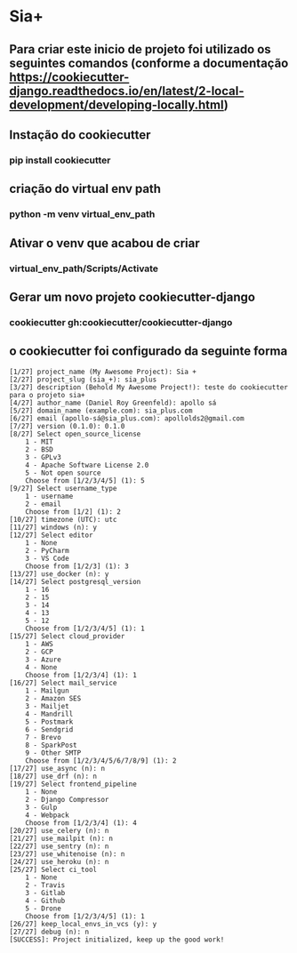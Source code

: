# Sia+

## Para criar este inicio de projeto foi utilizado os seguintes comandos (conforme a documentação https://cookiecutter-django.readthedocs.io/en/latest/2-local-development/developing-locally.html)

## Instação do cookiecutter
### pip install cookiecutter

## criação do virtual env path 
### python -m venv virtual_env_path

## Ativar o venv que acabou de criar
### virtual_env_path/Scripts/Activate

## Gerar um novo projeto cookiecutter-django
### cookiecutter gh:cookiecutter/cookiecutter-django

## o cookiecutter foi configurado da seguinte forma 

    [1/27] project_name (My Awesome Project): Sia +
    [2/27] project_slug (sia_+): sia_plus
    [3/27] description (Behold My Awesome Project!): teste do cookiecutter para o projeto sia+
    [4/27] author_name (Daniel Roy Greenfeld): apollo sá
    [5/27] domain_name (example.com): sia_plus.com
    [6/27] email (apollo-sá@sia_plus.com): apollolds2@gmail.com
    [7/27] version (0.1.0): 0.1.0
    [8/27] Select open_source_license
        1 - MIT
        2 - BSD
        3 - GPLv3
        4 - Apache Software License 2.0
        5 - Not open source
        Choose from [1/2/3/4/5] (1): 5
    [9/27] Select username_type
        1 - username
        2 - email
        Choose from [1/2] (1): 2
    [10/27] timezone (UTC): utc
    [11/27] windows (n): y
    [12/27] Select editor
        1 - None
        2 - PyCharm
        3 - VS Code
        Choose from [1/2/3] (1): 3
    [13/27] use_docker (n): y
    [14/27] Select postgresql_version
        1 - 16
        2 - 15
        3 - 14
        4 - 13
        5 - 12
        Choose from [1/2/3/4/5] (1): 1
    [15/27] Select cloud_provider
        1 - AWS
        2 - GCP
        3 - Azure
        4 - None
        Choose from [1/2/3/4] (1): 1
    [16/27] Select mail_service
        1 - Mailgun
        2 - Amazon SES
        3 - Mailjet
        4 - Mandrill
        5 - Postmark
        6 - Sendgrid
        7 - Brevo
        8 - SparkPost
        9 - Other SMTP
        Choose from [1/2/3/4/5/6/7/8/9] (1): 2
    [17/27] use_async (n): n
    [18/27] use_drf (n): n
    [19/27] Select frontend_pipeline
        1 - None
        2 - Django Compressor
        3 - Gulp
        4 - Webpack
        Choose from [1/2/3/4] (1): 4
    [20/27] use_celery (n): n
    [21/27] use_mailpit (n): n
    [22/27] use_sentry (n): n
    [23/27] use_whitenoise (n): n
    [24/27] use_heroku (n): n
    [25/27] Select ci_tool
        1 - None
        2 - Travis
        3 - Gitlab
        4 - Github
        5 - Drone
        Choose from [1/2/3/4/5] (1): 1
    [26/27] keep_local_envs_in_vcs (y): y
    [27/27] debug (n): n
    [SUCCESS]: Project initialized, keep up the good work! 